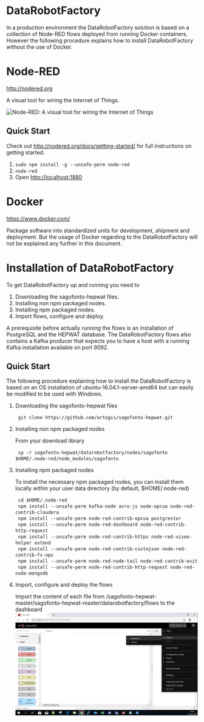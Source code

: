 # DataRobotFactory

In a production environment the DataRobotFactory solution is based on a collection of Node-RED flows deployed from running Docker containers. However the following procedure explains how to install DataRobotFactory without the use of Docker.

# Node-RED

http://nodered.org

A visual tool for wiring the Internet of Things.

![Node-RED: A visual tool for wiring the Internet of Things](http://nodered.org/images/node-red-screenshot.png)

## Quick Start

Check out http://nodered.org/docs/getting-started/ for full instructions on getting
started.

1. `sudo npm install -g --unsafe-perm node-red`
2. `node-red`
3. Open <http://localhost:1880>

# Docker

https://www.docker.com/

Package software into standardized units for development, shipment and deployment. But the usage of Docker regarding to the DataRobotFactory will not be explained any further in this document.

# Installation of DataRobotFactory

To get DataRobotFactory up and running you need to
   1. Downloading the sagofonto-hepwat files.
   2. Installing non npm packaged nodes.
   3. Installing npm packaged nodes.
   4. Import flows, configure and deploy.

A prerequisite before actually running the flows is an installation of PostgreSQL and the HEPWAT database. The DataRobotFactory flows also contains a Kafka producer that expects you to have a host with a running Kafka installation available on port 9092.

## Quick Start

The following procedure explaining how to install the DataRobotFactory is based on an OS installation of ubuntu-16.04.1-server-amd64 but can easily be modified to be used with Windows.

1. Downloading the sagofonto-hepwat files

        git clone https://github.com/artogis/sagofonto-hepwat.git

2. Installing non npm packaged nodes
   
   From your download library

        cp -r sagofonto-hepwat/datarobotfactory/nodes/sagofonto $HOME/.node-red/node_modules/sagofonto

3. Installing npm packaged nodes

   To install the necessary npm packaged nodes, you can install them locally within your user data directory (by default, $HOME/.node-red)

        cd $HOME/.node-red
        npm install --unsafe-perm kafka-node avro-js node-opcua node-red-contrib-cloudera
        npm install --unsafe-perm node-red-contrib-opcua postgrestor
        npm install --unsafe-perm node-red-dashboard node-red-contrib-http-request 
        npm install --unsafe-perm node-red-contrib-https node-red-viseo-helper extend
        npm install --unsafe-perm node-red-contrib-csvtojson node-red-contrib-fs-ops
        npm install --unsafe-perm node-red-node-tail node-red-contrib-exit
        npm install --unsafe-perm node-red-contrib-http-request node-red-node-mongodb

4. Import, configure and deploy the flows

   Import the content of each file from /sagofonto-hepwat-master/sagofonto-hepwat-master/datarobotfactory/flows to the dashboard
       ![Screen shot 1](media/nodered_1.png)